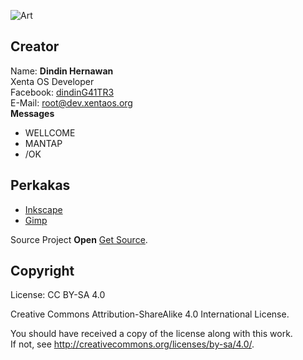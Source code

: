 ![Art][logo]

[logo]: https://raw.githubusercontent.com/xentaos/kesenian/master/project/artwork/sticker/sticker_xenta_os_art.png ""

## Creator
Name: **Dindin Hernawan**  
Xenta OS Developer  
Facebook: [dindinG41TR3](https://facebook.com/dindinG41TR3)   
E-Mail: <root@dev.xentaos.org>  
**Messages**  
 * WELLCOME
 * MANTAP
 * /OK

<!--
**Emoticons**  
 * _
-->
## Perkakas
 * [Inkscape](https://inkscape.org/)  
 * [Gimp](https://www.gimp.org/)  

Source Project **Open** [Get Source](https://github.com/xentaos/kesenian/tree/master/project/artwork/sticker/source/).

## Copyright
License: CC BY-SA 4.0  

Creative Commons Attribution-ShareAlike 4.0 International License.  

You should have received a copy of the license along with this work.  
If not, see <http://creativecommons.org/licenses/by-sa/4.0/>.  
